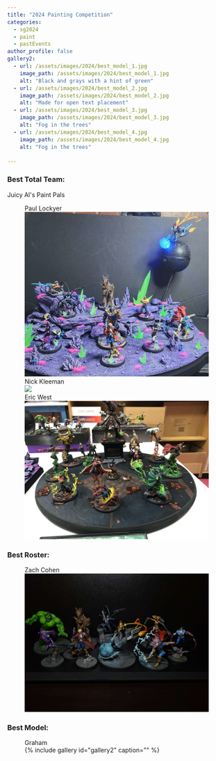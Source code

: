 ```yaml
---
title: "2024 Painting Competition"
categories:
  - sg2024
  - paint
  - pastEvents
author_profile: false
gallery2:
  - url: /assets/images/2024/best_model_1.jpg
    image_path: /assets/images/2024/best_model_1.jpg
    alt: "Black and grays with a hint of green"
  - url: /assets/images/2024/best_model_2.jpg
    image_path: /assets/images/2024/best_model_2.jpg
    alt: "Made for open text placement"
  - url: /assets/images/2024/best_model_3.jpg
    image_path: /assets/images/2024/best_model_3.jpg
    alt: "Fog in the trees"
  - url: /assets/images/2024/best_model_4.jpg
    image_path: /assets/images/2024/best_model_4.jpg
    alt: "Fog in the trees"

---
```

<h3>Best Total Team:</h3>
Juicy Al's Paint Pals
<figure>    
    <figcaption>Paul Lockyer</figcaption>
    <a href="/assets/images/2024/Best_roster_1.jpg"><img src="/assets/images/2024/Best_roster_1.jpg"></a>
    <figcaption>Nick Kleeman</figcaption>
    <a href="/assets/images/2024/Best_roster_2.png"><img src="/assets/images/2024/Best_roster_2.png"></a>
    <figcaption>Eric West</figcaption>
    <a href="/assets/images/2024/Best_roster_3.jpg"><img src="/assets/images/2024/Best_roster_3.jpg"></a>    
</figure>

<h3>Best Roster:</h3>
<figure>
    <figcaption>Zach Cohen</figcaption>
    <a href="/assets/images/2024/Best_squad.jpg"><img src="/assets/images/2024/Best_squad.jpg"></a>    
</figure>

<h3>Best Model:</h3>
<figure>
    <figcaption>Graham</figcaption>
    {% include gallery id="gallery2" caption="" %}  
</figure>

